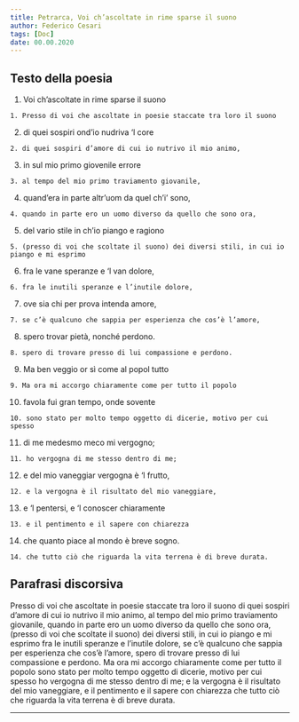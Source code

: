 ```yaml
---
title: Petrarca, Voi ch’ascoltate in rime sparse il suono
author: Federico Cesari
tags: [Doc]
date: 00.00.2020
---
```

## **Testo della poesia**

1.  Voi ch’ascoltate in rime sparse il suono

`1. Presso di voi che ascoltate in poesie staccate tra loro il suono`

2.  di quei sospiri ond’io nudriva ‘l core

`2. di quei sospiri d’amore di cui io nutrivo il mio animo,`

3.  in sul mio primo giovenile errore

`3. al tempo del mio primo traviamento giovanile,`

4.  quand’era in parte altr’uom da quel ch’i’ sono,

`4. quando in parte ero un uomo diverso da quello che sono ora,`

5.  del vario stile in ch’io piango e ragiono

`5. (presso di voi che scoltate il suono) dei diversi stili, in cui io piango e mi esprimo`

6.  fra le vane speranze e ‘l van dolore,

`6. fra le inutili speranze e l’inutile dolore,`

7.  ove sia chi per prova intenda amore,

`7. se c’è qualcuno che sappia per esperienza che cos’è l’amore,`

8.  spero trovar pietà, nonché perdono.

`8. spero di trovare presso di lui compassione e perdono.`

9.  Ma ben veggio or sì come al popol tutto

`9. Ma ora mi accorgo chiaramente come per tutto il popolo`

10.  favola fui gran tempo, onde sovente

`10. sono stato per molto tempo oggetto di dicerie, motivo per cui spesso`

11.  di me medesmo meco mi vergogno;

`11. ho vergogna di me stesso dentro di me;`

12.  e del mio vaneggiar vergogna è ‘l frutto,

`12. e la vergogna è il risultato del mio vaneggiare,`

13.  e ‘l pentersi, e ‘l conoscer chiaramente

`13. e il pentimento e il sapere con chiarezza`

14.  che quanto piace al mondo è breve sogno.

`14. che tutto ciò che riguarda la vita terrena è di breve durata.`

## **Parafrasi discorsiva**

Presso di voi che ascoltate in poesie staccate tra loro il suono di quei sospiri d’amore di cui io nutrivo il mio animo, al tempo del mio primo traviamento giovanile, quando in parte ero un uomo diverso da quello che sono ora, (presso di voi che scoltate il suono) dei diversi stili, in cui io piango e mi esprimo fra le inutili speranze e l’inutile dolore, se c’è qualcuno che sappia per esperienza che cos’è l’amore, spero di trovare presso di lui compassione e perdono. Ma ora mi accorgo chiaramente come per tutto il popolo sono stato per molto tempo oggetto di dicerie, motivo per cui spesso ho vergogna di me stesso dentro di me; e la vergogna è il risultato del mio vaneggiare, e il pentimento e il sapere con chiarezza che tutto ciò che riguarda la vita terrena è di breve durata.

---

